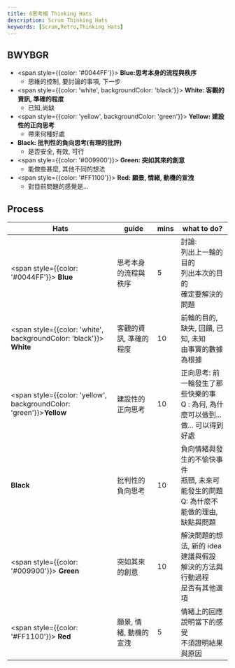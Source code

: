 ```yaml
---
title: 6思考帽 Thinking Hats
description: Scrum Thinking Hats
keywords: [Scrum,Retro,Thinking Hats]
---
```



## BWYBGR
* <span style={{color: '#0044FF'}}> **Blue:思考本身的流程與秩序** </span>
    * 思維的控制, 要討論的事項, 下一步
* <span style={{color: 'white', backgroundColor: 'black'}}> **White: 客觀的資訊, 準確的程度** </span>
    * 已知,尚缺
* <span style={{color: 'yellow', backgroundColor: 'green'}}> **Yellow: 建設性的正向思考** </span>
    * 帶來何種好處
* __Black: 批判性的負向思考\(有理的批評)__
    * 是否安全, 有效, 可行
* <span style={{color: '#009900'}}> __Green: 突如其來的創意__ </span>
   * 能做些甚麼, 其他不同的想法
* <span style={{color: '#FF1100'}}> **Red: 願景, 情緒, 動機的宣洩** </span>
    * 對目前問題的感覺是...
    
## Process
| Hats | guide |mins | what to do? | 
| ----- | ----- | ---- |----- | 
| <span style={{color: '#0044FF'}}> **Blue** </span> |思考本身的流程與秩序| 5 | 討論: <br/>列出上一輪的目的 <br/>列出本次的目的 <br/>確定要解決的問題 |
| <span style={{color: 'white', backgroundColor: 'black'}}> **White** </span> |客觀的資訊, 準確的程度| 10 | 前輪的目的, 缺失, 回饋, 已知, 未知 <br/>由事實的數據為根據 |
| <span style={{color: 'yellow', backgroundColor: 'green'}}>**Yellow** </span>|建設性的正向思考| 10 | 正向思考: 前一輪發生了那些快樂的事 <br/>Q : 為何, 為什麼可以做到... <br/>做... 可以得到好處  |
| **Black** |批判性的負向思考| 10 | 負向情緒與發生的不愉快事件 <br/>瓶頸, 未來可能發生的問題 <br/>Q: 為什麼不能做的理由, 缺點與問題  |
| <span style={{color: '#009900'}}> **Green** </span> |突如其來的創意| 10 | 解決問題的想法, 新的 idea 建議與假設 <br/>解決的方法與行動過程 <br/>是否有其他選項  |
| <span style={{color: '#FF1100'}}> **Red** </span>|願景, 情緒, 動機的宣洩| 5 | 情緒上的回應 <br/>說明當下的感受 <br/>不須證明結果與原因  |
    